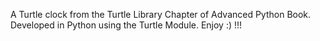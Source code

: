 A Turtle clock from the Turtle Library Chapter of Advanced Python Book. Developed in Python using the Turtle Module. Enjoy :) !!!
